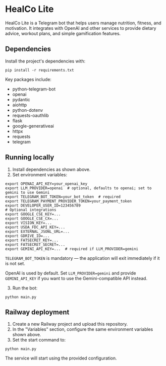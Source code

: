 # HealCo Lite

HealCo Lite is a Telegram bot that helps users manage nutrition, fitness, and motivation. It integrates with OpenAI and other services to provide dietary advice, workout plans, and simple gamification features.

## Dependencies

Install the project's dependencies with:

```
pip install -r requirements.txt
```

Key packages include:

- python-telegram-bot
- openai
- pydantic
- aiohttp
- python-dotenv
- requests-oauthlib
- flask
- google-generativeai
- httpx
- requests
- telegram

## Running locally

1. Install dependencies as shown above.
2. Set environment variables:

```
export OPENAI_API_KEY=your_openai_key
export LLM_PROVIDER=openai  # optional, defaults to openai; set to gemini to use Gemini
export TELEGRAM_BOT_TOKEN=your_bot_token  # required
export TELEGRAM_PAYMENT_PROVIDER_TOKEN=your_payment_token
export DEVELOPER_USER_ID=123456789
# Optional integrations
export GOOGLE_CSE_KEY=...
export GOOGLE_CSE_CX=...
export VISION_KEY=...
export USDA_FDC_API_KEY=...
export EXTERNAL_JSONL_URL=...
export GDRIVE_ID=...
export FATSECRET_KEY=...
export FATSECRET_SECRET=...
export GEMINI_API_KEY=...  # required if LLM_PROVIDER=gemini
```

`TELEGRAM_BOT_TOKEN` is mandatory — the application will exit immediately if it is not set.

OpenAI is used by default. Set `LLM_PROVIDER=gemini` and provide `GEMINI_API_KEY`
if you want to use the Gemini-compatible API instead.

3. Run the bot:

```
python main.py
```

## Railway deployment

1. Create a new Railway project and upload this repository.
2. In the "Variables" section, configure the same environment variables shown above.
3. Set the start command to:

```
python main.py
```

The service will start using the provided configuration.

